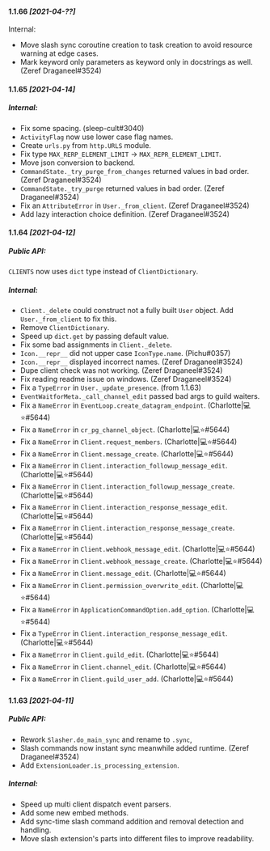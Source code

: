 #### 1.1.66  *\[2021-04-??\]*

Internal:

- Move slash sync coroutine creation to task creation to avoid resource warning at edge cases.
- Mark keyword only parameters as keyword only in docstrings as well. (Zeref Draganeel#3524)

#### 1.1.65  *\[2021-04-14\]*

##### Internal:

- Fix some spacing. (sleep-cult#3040)
- `ActivityFlag` now use lower case flag names.
- Create `urls.py` from `http.URLS` module.
- Fix type `MAX_RERP_ELEMENT_LIMIT` -> `MAX_REPR_ELEMENT_LIMIT`.
- Move json conversion to backend.
- `CommandState._try_purge_from_changes` returned values in bad order. (Zeref Draganeel#3524)
- `CommandState._try_purge` returned values in bad order. (Zeref Draganeel#3524)
- Fix an `AttributeError` in `User._from_client`. (Zeref Draganeel#3524)
- Add lazy interaction choice definition. (Zeref Draganeel#3524)

#### 1.1.64  *\[2021-04-12\]*

##### Public API:

`CLIENTS` now uses `dict` type instead of `ClientDictionary`.

##### Internal:

- `Client._delete` could construct not a fully built `User` object. Add `User._from_client` to fix this.
- Remove `ClientDictionary`.
- Speed up `dict.get` by passing default value.
- Fix some bad assignments in `Client._delete`.
- `Icon.__repr__` did not upper case `IconType.name`. (Pichu#0357)
- `Icon.__repr__` displayed incorrect names. (Zeref Draganeel#3524)
- Dupe client check was not working. (Zeref Draganeel#3524)
- Fix reading readme issue on windows. (Zeref Draganeel#3524)
- Fix a `TypeError` in `User._update_presence`. (from 1.1.63)
- `EventWaitforMeta._call_channel_edit` passed bad args to guild waiters.
- Fix a `NameError` in `EventLoop.create_datagram_endpoint`. (Charlotte|💻⭐#5644)
- Fix a `NameError` in `cr_pg_channel_object`. (Charlotte|💻⭐#5644)
- Fix a `NameError` in `Client.request_members`. (Charlotte|💻⭐#5644)
- Fix a `NameError` in `Client.message_create`. (Charlotte|💻⭐#5644)
- Fix a `NameError` in `Client.interaction_followup_message_edit`. (Charlotte|💻⭐#5644)
- Fix a `NameError` in `Client.interaction_followup_message_create`. (Charlotte|💻⭐#5644)
- Fix a `NameError` in `Client.interaction_response_message_edit`. (Charlotte|💻⭐#5644)
- Fix a `NameError` in `Client.interaction_response_message_create`. (Charlotte|💻⭐#5644)
- Fix a `NameError` in `Client.webhook_message_edit`. (Charlotte|💻⭐#5644)
- Fix a `NameError` in `Client.webhook_message_create`. (Charlotte|💻⭐#5644)
- Fix a `NameError` in `Client.message_edit`. (Charlotte|💻⭐#5644)
- Fix a `NameError` in `Client.permission_overwrite_edit`. (Charlotte|💻⭐#5644)
- Fix a `NameError` in `ApplicationCommandOption.add_option`. (Charlotte|💻⭐#5644)
- Fix a `TypeError` in `Client.interaction_response_message_edit`. (Charlotte|💻⭐#5644)
- Fix a `NameError` in `Client.guild_edit`. (Charlotte|💻⭐#5644)
- Fix a `NameError` in `Client.channel_edit`. (Charlotte|💻⭐#5644)
- Fix a `NameError` in `Client.guild_user_add`. (Charlotte|💻⭐#5644)

#### 1.1.63  *\[2021-04-11\]*

##### Public API:

- Rework `Slasher.do_main_sync` and rename to `.sync`,
- Slash commands now instant sync meanwhile added runtime. (Zeref Draganeel#3524)
- Add `ExtensionLoader.is_processing_extension`.

##### Internal:

- Speed up multi client dispatch event parsers.
- Add some new embed methods.
- Add sync-time slash command addition and removal detection and handling.
- Move slash extension's parts into different files to improve readability.
